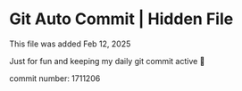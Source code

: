 # Git Auto Commit | Hidden File

This file was added Feb 12, 2025

Just for fun and keeping my daily git commit active 🤪

commit number: 1711206
